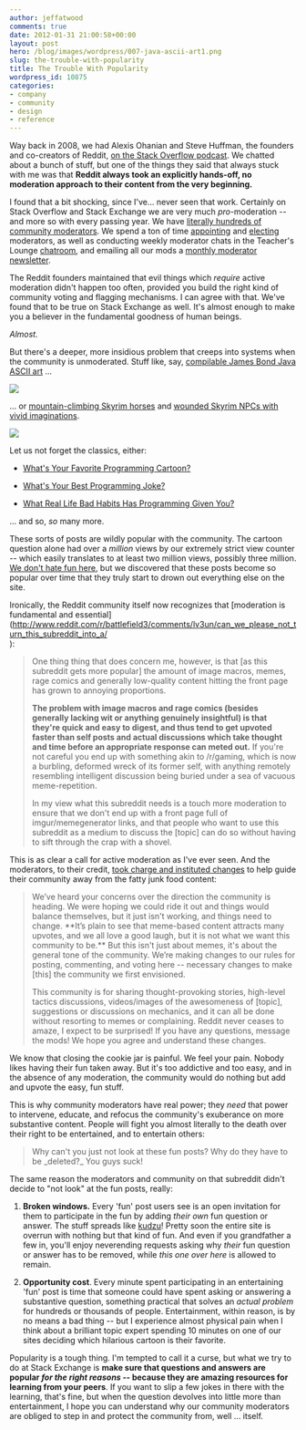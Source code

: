 ```yaml
---
author: jeffatwood
comments: true
date: 2012-01-31 21:00:58+00:00
layout: post
hero: /blog/images/wordpress/007-java-ascii-art1.png
slug: the-trouble-with-popularity
title: The Trouble With Popularity
wordpress_id: 10875
categories:
- company
- community
- design
- reference
---
```


Way back in 2008, we had Alexis Ohanian and Steve Huffman, the founders and co-creators of Reddit, [on the Stack Overflow podcast](http://blog.stackoverflow.com/2008/10/podcast-27/). We chatted about a bunch of stuff, but one of the things they said that always stuck with me was that **Reddit always took an explicitly hands-off, no moderation approach to their content from the very beginning.**

I found that a bit shocking, since I've... never seen that work. Certainly on Stack Overflow and Stack Exchange we are very much _pro_-moderation -- and more so with every passing year. We have [literally hundreds of community moderators](http://stackexchange.com/about/moderators). We spend a ton of time [appointing](http://blog.stackoverflow.com/2010/07/moderator-pro-tempore/) and [electing](http://blog.stackoverflow.com/2010/12/stack-exchange-moderator-elections-begin/) moderators, as well as conducting weekly moderator chats in the Teacher's Lounge [chatroom](http://chat.stackexchange.com/), and emailing all our mods a [monthly moderator newsletter](http://modnewsletter.stackexchange.com/).

The Reddit founders maintained that evil things which _require_ active moderation didn't happen too often, provided you build the right kind of community voting and flagging mechanisms. I can agree with that. We've found that to be true on Stack Exchange as well. It's almost enough to make you a believer in the fundamental goodness of human beings.

_Almost._

But there's a deeper, more insidious problem that creeps into systems when the community is unmoderated. Stuff like, say, [compilable James Bond Java ASCII art](http://stackoverflow.com/questions/8867695/java-7-compilable-james-bond-ascii-art) …

![](/blog/images/wordpress/007-java-ascii-art1.png)

… or [mountain-climbing Skyrim horses](http://gaming.stackexchange.com/questions/36304/is-a-horse-actually-faster-than-running) and [wounded Skyrim NPCs with vivid imaginations](http://gaming.stackexchange.com/questions/41666/how-to-know-if-someone-is-good-or-bad).

![](/blog/images/wordpress/gaming-horse-physics1.jpg)

Let us not forget the classics, either:



	
  * [What's Your Favorite Programming Cartoon?](http://meta.stackoverflow.com/questions/73412/why-was-whats-your-favorite-programmer-cartoon-deleted)

	
  * [What's Your Best Programming Joke?](http://meta.stackoverflow.com/questions/76584/what-happened-to-whats-your-best-programming-joke)

	
  * [What Real Life Bad Habits Has Programming Given You?](http://meta.stackoverflow.com/questions/74909/what-happened-to-what-real-life-bad-habits-has-programming-given-you)


... and so, _so_ many more.

These sorts of posts are wildly popular with the community. The cartoon question alone had over a _million_ views by our extremely strict view counter -- which easily translates to at least two million views, possibly three million. [We don't hate fun here](http://blog.stackoverflow.com/2010/01/stack-overflow-where-we-hate-fun/), but we discovered that these posts become so popular over time that they truly start to drown out everything else on the site.

Ironically, the Reddit community itself now recognizes that [moderation is fundamental and essential](http://www.reddit.com/r/battlefield3/comments/lv3un/can_we_please_not_turn_this_subreddit_into_a/<br />
):


<blockquote>One thing thing that does concern me, however, is that [as this subreddit gets more popular] the amount of image macros, memes, rage comics and generally low-quality content hitting the front page has grown to annoying proportions.

**The problem with image macros and rage comics (besides generally lacking wit or anything genuinely insightful) is that they're quick and easy to digest, and thus tend to get upvoted faster than self posts and actual discussions which take thought and time before an appropriate response can meted out.** If you're not careful you end up with something akin to /r/gaming, which is now a burbling, deformed wreck of its former self, with anything remotely resembling intelligent discussion being buried under a sea of vacuous meme-repetition.

In my view what this subreddit needs is a touch more moderation to ensure that we don't end up with a front page full of imgur/memegenerator links, and that people who want to use this subreddit as a medium to discuss the [topic] can do so without having to sift through the crap with a shovel.</blockquote>


This is as clear a call for active moderation as I've ever seen. And the moderators, to their credit, [took charge and instituted changes](http://www.reddit.com/r/battlefield3/comments/o7y4x/new_community_rules_please_read/) to help guide their community away from the fatty junk food content:


<blockquote>We’ve heard your concerns over the direction the community is heading. We were hoping we could ride it out and things would balance themselves, but it just isn't working, and things need to change. **It’s plain to see that meme-based content attracts many upvotes, and we all love a good laugh, but it is not what we want this community to be.** But this isn't just about memes, it's about the general tone of the community. We’re making changes to our rules for posting, commenting, and voting here -- necessary changes to make [this] the community we first envisioned.

This community is for sharing thought-provoking stories, high-level tactics discussions, videos/images of the awesomeness of [topic], suggestions or discussions on mechanics, and it can all be done without resorting to memes or complaining. Reddit never ceases to amaze, I expect to be surprised! If you have any questions, message the mods! We hope you agree and understand these changes.</blockquote>


We know that closing the cookie jar is painful. We feel your pain. Nobody likes having their fun taken away. But it's too addictive and too easy, and in the absence of any moderation, the community would do nothing but add and upvote the easy, fun stuff.

This is why community moderators have real power; they _need_ that power to intervene, educate, and refocus the community's exuberance on more substantive content. People will fight you almost literally to the death over their right to be entertained, and to entertain others:


<blockquote>Why can't you just not look at these fun posts? Why do they have to be _deleted?_ You guys suck!</blockquote>


The same reason the moderators and community on that subreddit didn't decide to "not look" at the fun posts, really:



	
  1. **Broken windows.** Every 'fun' post users see is an open invitation for them to participate in the fun by adding _their own_ fun question or answer. The stuff spreads like [kudzu](http://en.wikipedia.org/wiki/Kudzu)! Pretty soon the entire site is overrun with nothing but that kind of fun. And even if you grandfather a few in, you'll enjoy neverending requests asking why _their_ fun question or answer has to be removed, while _this one over here_ is allowed to remain.

	
  2. **Opportunity cost**. Every minute spent participating in an entertaining 'fun' post is time that someone could have spent asking or answering a substantive question, something practical that solves an _actual problem_ for hundreds or thousands of people. Entertainment, within reason, is by no means a bad thing -- but I experience almost physical pain when I think about a brilliant topic expert spending 10 minutes on one of our sites deciding which hilarious cartoon is their favorite.


Popularity is a tough thing. I'm tempted to call it a curse, but what we try to do at Stack Exchange is **make sure that questions and answers are popular _for the right reasons_ -- because they are amazing resources for learning from your peers**. If you want to slip a few jokes in there with the learning, that's fine, but when the question devolves into little more than entertainment, I hope you can understand why our community moderators are obliged to step in and protect the community from, well ... itself.
